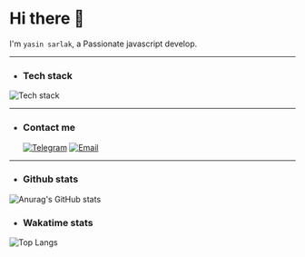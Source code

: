 # Hi there 👋

<P>
  
  I'm `yasin sarlak`, a Passionate javascript develop.

</P>

---

- ### Tech stack
<img src="https://skillicons.dev/icons?i=html,css,js,git,github" alt="Tech stack" />

---

- ### Contact me

  [![Telegram](https://img.shields.io/badge/-Telegram-26A5E4?logo=telegram&logoColor=white)](https://t.me/srlky0088)
  [![Email](https://img.shields.io/badge/-Email-EA4335?logo=gmail&logoColor=white)](mailto:srlky0077@gmail.com)

---

- ### Github stats

![Anurag's GitHub stats](https://github-readme-stats.vercel.app/api?username=srlky0088&show_icons=true&theme=radical)

- ### Wakatime stats

![Top Langs](https://github-readme-stats.vercel.app/api/top-langs/?username=srlky0088&layout=donut-vertical)
